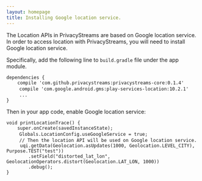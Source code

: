 ```yaml
---
layout: homepage
title: Installing Google location service.
---
```


The Location APIs in PrivacyStreams are based on Google location service.
In order to access location with PrivacyStreams, you will need to install Google location service.

Specifically, add the following line to `build.gradle` file under the app module.

<pre>
<code>dependencies {
    compile 'com.github.privacystreams:privacystreams-core:0.1.4'</code>
    <code class="highlight">compile 'com.google.android.gms:play-services-location:10.2.1'</code>
    <code>...
}</code>
</pre>

Then in your app code, enable Google location service:

<pre>
<code>void printLocationTrace() {
    super.onCreate(savedInstanceState);</code>
    <code class="highlight">Globals.LocationConfig.useGoogleService = true;</code>
    <code>// Then the location API will be used on Google location service.
     uqi.getData(Geolocation.asUpdates(1000, Geolocation.LEVEL_CITY), Purpose.TEST("test"))
        .setField("distorted_lat_lon", GeolocationOperators.distort(Geolocation.LAT_LON, 1000))
        .debug();
}</code>
</pre>
